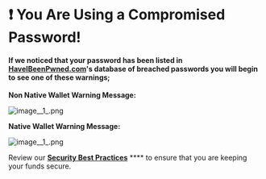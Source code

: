 # ❗ You Are Using a Compromised Password!

#### If we noticed that your password has been listed in [**HaveIBeenPwned.com**](http://haveibeenpwned.com/)'s database of breached passwords you will begin to see one of these warnings;

&#x20;

**Non Native Wallet Warning Message:**

&#x20;

![image\_\_1\_.png](https://shapeshift.zendesk.com/hc/article\_attachments/4406765833997/image\_\_1\_.png)

&#x20;

**Native Wallet Warning Message:**

![image\_\_1\_.png](https://shapeshift.zendesk.com/hc/article\_attachments/4406765842317/image\_\_1\_.png)

&#x20;

Review our [**Security Best Practices**](security-best-practices.md) **** to ensure that you are keeping your funds secure.
